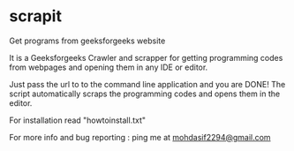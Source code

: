 scrapit
===========

Get programs from geeksforgeeks website

It is a Geeksforgeeks Crawler and scrapper for getting programming codes from webpages and opening them in any IDE or editor.

Just pass the url to to the command line application and you are DONE! 
The script automatically scraps the programming codes and opens them in the editor.

For installation read "howtoinstall.txt"

For more info and bug reporting :
                                  ping me at mohdasif2294@gmail.com
